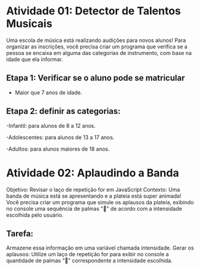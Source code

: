 # Atividade 01: Detector de Talentos Musicais

Uma escola de música está realizando audições para novos alunos! Para organizar as inscrições, você precisa criar um programa que verifica se a pessoa se encaixa em alguma das categorias de instrumento, com base na idade que ela informar.

## Etapa 1: Verificar se o aluno pode se matricular 
- Maior que 7 anos de idade.

## Etapa 2: definir as categorias:
-Infantil: para alunos de 8 a 12 anos.

-Adolescentes: para alunos de 13 a 17 anos.

-Adultos: para alunos maiores de 18 anos. 

# Atividade 02: Aplaudindo a Banda
Objetivo: Revisar o laço de repetição for em JavaScript
Contexto: Uma banda de música está se apresentando e a plateia está super animada!
Você precisa criar um programa que simule os aplausos da plateia, exibindo no console uma sequência de palmas "👏" de acordo com a intensidade escolhida pelo usuário.

## Tarefa:

Armazene essa informação em uma variável chamada intensidade.
Gerar os aplausos: Utilize um laço de repetição for para exibir no console a quantidade de palmas "👏" correspondente a intensidade escolhida.